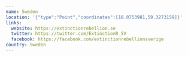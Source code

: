 ```yaml
---
name: Sweden
location: '{"type":"Point","coordinates":[18.0753981,59.3273159]}'
links:
  website: https://extinctionrebellion.se
  twitter: https://twitter.com/ExtinctionR_SV
  facebook: https://facebook.com/extinctionrebellionsverige
country: Sweden
---
```


